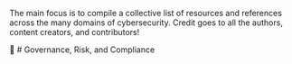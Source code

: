 The main focus is to compile a collective list of resources and references across the many domains of cybersecurity. 
Credit goes to all the authors, content creators, and contributors!

📑  # Governance, Risk, and Compliance

